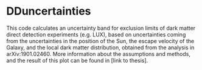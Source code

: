 # DDuncertainties
This code calculates an uncertainty band for exclusion limits of dark matter direct detection experiments (e.g. LUX), based on uncertainties coming from the uncertainties in the position of the Sun, the escape velocity of the Galaxy, and the local dark matter distribution, obtained from the analysis in arXiv:1901.02460.
More information about the assumptions and methods, and the result of this plot can be found in [link to thesis].
